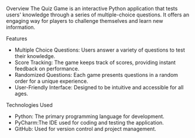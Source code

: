 Overview
The Quiz Game is an interactive Python application that tests users' knowledge through a series of multiple-choice questions. It offers an engaging way for players to challenge themselves and learn new information.

 Features
- Multiple Choice Questions: Users answer a variety of questions to test their knowledge.
- Score Tracking: The game keeps track of scores, providing instant feedback on performance.
- Randomized Questions: Each game presents questions in a random order for a unique experience.
- User-Friendly Interface: Designed to be intuitive and accessible for all ages.

 Technologies Used
- Python: The primary programming language for development.
- PyCharm:The IDE used for coding and testing the application.
- GitHub: Used for version control and project management.
